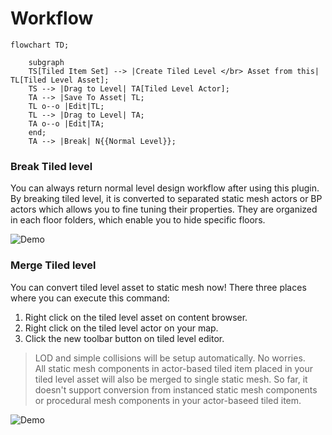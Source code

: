 # Workflow

```mermaid
flowchart TD;

    subgraph    
    TS[Tiled Item Set] --> |Create Tiled Level </br> Asset from this| TL[Tiled Level Asset];
    TS --> |Drag to Level| TA[Tiled Level Actor];
    TA --> |Save To Asset| TL;
    TL o--o |Edit|TL;
    TL --> |Drag to Level| TA;
    TA o--o |Edit|TA;
    end;
    TA --> |Break| N{{Normal Level}};
```

### Break Tiled level

You can always return normal level design workflow after using this plugin. By breaking tiled level, it is converted to separated static mesh actors or BP actors which allows you to fine tuning their properties. They are organized in each floor folders, which enable you to hide specific floors.


![Demo](../_media/DemoGIF/Break.gif)

### Merge Tiled level

You can convert tiled level asset to static mesh now!
There three places where you can execute this command:
1. Right click on the tiled level asset on content browser.
2. Right click on the tiled level actor on your map.
3. Click the new toolbar button on tiled level editor.

> LOD and simple collisions will be setup automatically. No worries. <br/>
> All static mesh components in actor-based tiled item placed in your tiled level asset will also be merged to single static mesh.
So far, it doesn't support conversion from instanced static mesh components or procedural mesh components in your actor-baseed tiled item.

![Demo](../_media/DemoGIF/Merge.gif)
